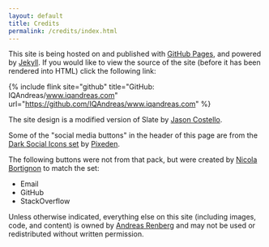 ```yaml
---
layout: default
title: Credits
permalink: /credits/index.html
---
```

This site is being hosted on and published with [GitHub Pages](http://pages.github.com), and powered by [Jekyll](http://jekyllrb.com/). If you would like to view the source of the site (before it has been rendered into HTML) click the following link:

{% include flink site="github" title="GitHub: IQAndreas/www.iqandreas.com" url="https://github.com/IQAndreas/www.iqandreas.com" %}

The site design is a modified version of Slate by [Jason Costello](http://twitter.com/jsncostello).

Some of the "social media buttons" in the header of this page are from the [Dark Social Icons set](http://www.pixeden.com/social-icons/dark-social-icons-set) by [Pixeden](http://www.pixeden.com).

The following buttons were not from that pack, but were created by [Nicola Bortignon](http://www.nicolabortignon.com/) to match the set:

* Email
* GitHub
* StackOverflow

Unless otherwise indicated, everything else on this site (including images, code, and content) is owned by [Andreas Renberg](mailto:contact@iqandreas.com) and may not be used or redistributed without written permission.

